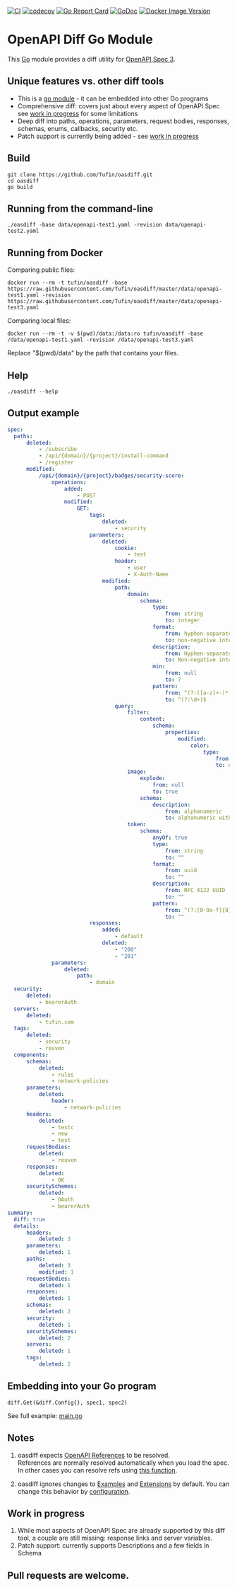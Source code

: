 [![CI](https://github.com/Tufin/oasdiff/workflows/go/badge.svg)](https://github.com/Tufin/oasdiff/actions)
[![codecov](https://codecov.io/gh/tufin/oasdiff/branch/master/graph/badge.svg?token=Y8BM6X77JY)](https://codecov.io/gh/tufin/oasdiff)
[![Go Report Card](https://goreportcard.com/badge/github.com/tufin/oasdiff)](https://goreportcard.com/report/github.com/tufin/oasdiff)
[![GoDoc](https://godoc.org/github.com/tufin/oasdiff?status.svg)](https://godoc.org/github.com/tufin/oasdiff)
[![Docker Image Version](https://img.shields.io/docker/v/tufin/oasdiff?sort=semver)](https://hub.docker.com/r/tufin/oasdiff/tags)

# OpenAPI Diff Go Module
This [Go](https://golang.org) module provides a diff utility for [OpenAPI Spec 3](https://swagger.io/specification/).

## Unique features vs. other diff tools
- This is a [go module](https://blog.golang.org/using-go-modules) - it can be embedded into other Go programs
- Comprehensive diff: covers just about every aspect of OpenAPI Spec see [work in progress](#Work-in-progress) for some limitations
- Deep diff into paths, operations, parameters, request bodies, responses, schemas, enums, callbacks, security etc.
- Patch support is currently being added - see [work in progress](#Work-in-progress)

## Build
```
git clone https://github.com/Tufin/oasdiff.git
cd oasdiff
go build
```

## Running from the command-line
`./oasdiff -base data/openapi-test1.yaml -revision data/openapi-test2.yaml`

## Running from Docker
Comparing public files:

```
docker run --rm -t tufin/oasdiff -base https://raw.githubusercontent.com/Tufin/oasdiff/master/data/openapi-test1.yaml -revision https://raw.githubusercontent.com/Tufin/oasdiff/master/data/openapi-test3.yaml
```

Comparing local files:

```
docker run --rm -t -v $(pwd)/data:/data:ro tufin/oasdiff -base /data/openapi-test1.yaml -revision /data/openapi-test3.yaml
```

Replace "$(pwd)/data" by the path that contains your files.

## Help
`./oasdiff --help`

## Output example

```yaml
spec:
  paths:
      deleted:
          - /subscribe
          - /api/{domain}/{project}/install-command
          - /register
      modified:
          /api/{domain}/{project}/badges/security-score:
              operations:
                  added:
                      - POST
                  modified:
                      GET:
                          tags:
                              deleted:
                                  - security
                          parameters:
                              deleted:
                                  cookie:
                                      - test
                                  header:
                                      - user
                                      - X-Auth-Name
                              modified:
                                  path:
                                      domain:
                                          schema:
                                              type:
                                                  from: string
                                                  to: integer
                                              format:
                                                  from: hyphen-separated list
                                                  to: non-negative integer
                                              description:
                                                  from: Hyphen-separated list of lowercase string
                                                  to: Non-negative integers (including zero)
                                              min:
                                                  from: null
                                                  to: 7
                                              pattern:
                                                  from: ^(?:([a-z]+-)*([a-z]+)?)$
                                                  to: ^(?:\d+)$
                                  query:
                                      filter:
                                          content:
                                              schema:
                                                  properties:
                                                      modified:
                                                          color:
                                                              type:
                                                                  from: string
                                                                  to: number
                                      image:
                                          explode:
                                              from: null
                                              to: true
                                          schema:
                                              description:
                                                  from: alphanumeric
                                                  to: alphanumeric with underscore, dash, period, slash and colon
                                      token:
                                          schema:
                                              anyOf: true
                                              type:
                                                  from: string
                                                  to: ""
                                              format:
                                                  from: uuid
                                                  to: ""
                                              description:
                                                  from: RFC 4122 UUID
                                                  to: ""
                                              pattern:
                                                  from: ^(?:[0-9a-f]{8}-[0-9a-f]{4}-[0-5][0-9a-f]{3}-[089ab][0-9a-f]{3}-[0-9a-f]{12})$
                                                  to: ""
                          responses:
                              added:
                                  - default
                              deleted:
                                  - "200"
                                  - "201"
              parameters:
                  deleted:
                      path:
                          - domain
  security:
      deleted:
          - bearerAuth
  servers:
      deleted:
          - tufin.com
  tags:
      deleted:
          - security
          - reuven
  components:
      schemas:
          deleted:
              - rules
              - network-policies
      parameters:
          deleted:
              header:
                  - network-policies
      headers:
          deleted:
              - testc
              - new
              - test
      requestBodies:
          deleted:
              - reuven
      responses:
          deleted:
              - OK
      securitySchemes:
          deleted:
              - OAuth
              - bearerAuth
summary:
  diff: true
  details:
      headers:
          deleted: 3
      parameters:
          deleted: 1
      paths:
          deleted: 3
          modified: 1
      requestBodies:
          deleted: 1
      responses:
          deleted: 1
      schemas:
          deleted: 2
      security:
          deleted: 1
      securitySchemes:
          deleted: 2
      servers:
          deleted: 1
      tags:
          deleted: 2
```

## Embedding into your Go program
```
diff.Get(&diff.Config{}, spec1, spec2)
```
See full example: [main.go](main.go)

## Notes
1. oasdiff expects [OpenAPI References](https://swagger.io/docs/specification/using-ref/) to be resolved.  
References are normally resolved automatically when you load the spec. In other cases you can resolve refs using [this function](https://pkg.go.dev/github.com/getkin/kin-openapi/openapi3#SwaggerLoader.ResolveRefsIn).

2. oasdiff ignores changes to [Examples](https://swagger.io/specification/#example-object) and [Extensions](https://swagger.io/specification/#specification-extensions) by default. You can change this behavior by [configuration](diff/config.go).

## Work in progress
1. While most aspects of OpenAPI Spec are already supported by this diff tool, a couple are still missing: response links and server variables.
2. Patch support: currently supports Descriptions and a few fields in Schema 

## Pull requests are welcome.
